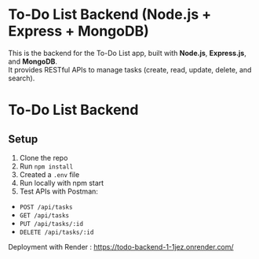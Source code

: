 # To-Do List Backend (Node.js + Express + MongoDB)

This is the backend for the To-Do List app, built with **Node.js**, **Express.js**, and **MongoDB**.  
It provides RESTful APIs to manage tasks (create, read, update, delete, and search).

# To-Do List Backend

## Setup
1. Clone the repo
2. Run `npm install`
3. Created a `.env` file
4. Run locally with npm start
5.  Test APIs with Postman:
- `POST /api/tasks`
- `GET /api/tasks`
- `PUT /api/tasks/:id`
- `DELETE /api/tasks/:id`

Deployment with Render : https://todo-backend-1-1jez.onrender.com/
